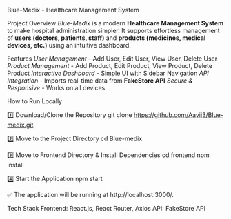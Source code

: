 Blue-Medix - Healthcare Management System

Project Overview
*Blue-Medix* is a modern **Healthcare Management System** to make hospital administration simpler. It supports effortless management of **users (doctors, patients, staff)** and **products (medicines, medical devices, etc.)** using an intuitive dashboard.

Features
*User Management* - Add User, Edit User, View User, Delete User
*Product Management* - Add Product, Edit Product, View Product, Delete Product
*Interactive Dashboard* - Simple UI with Sidebar Navigation
*API Integration* - Imports real-time data from **FakeStore API**
*Secure & Responsive* - Works on all devices

How to Run Locally

1️⃣ Download/Clone the Repository
git clone https://github.com/Aavii3/Blue-medix.git

2️⃣ Move to the Project Directory
cd Blue-medix

3️⃣ Move to Frontend Directory & Install Dependencies
cd frontend
npm install

4️⃣ Start the Application
npm start

✅ The application will be running at http://localhost:3000/.

Tech Stack
Frontend: React.js, React Router, Axios
API: FakeStore API
